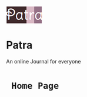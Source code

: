 <img src="screenshots/patra_logo.PNG"><br/>
# Patra
 An online Journal for everyone
 
# ` Home Page`
